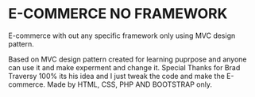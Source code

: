 # E-COMMERCE NO FRAMEWORK
E-commerce with out any specific framework only using  MVC  design pattern.

Based on MVC design pattern created for learning puprpose and anyone can use it and make experment and change it.
Special Thanks for Brad Traversy 100% its his idea and I just tweak the code and make the E-commerce. 
Made by HTML, CSS, PHP AND BOOTSTRAP only. 
